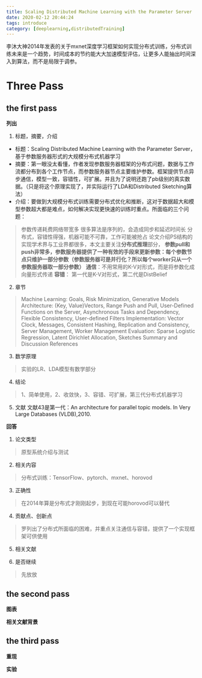 ```yaml
---
title: Scaling Distributed Machine Learning with the Parameter Server
date: 2020-02-12 20:44:24
tags: introduce
category: [deeplearning,distributedTraining]
---
```

李沐大神2014年发表的关于mxnet深度学习框架如何实现分布式训练，分布式训练未来是一个趋势，时间成本的节约能大大加速模型评估，让更多人能抽出时间深入到算法，而不是局限于调参。

# Three Pass

## the first pass
**列出**
1. 标题，摘要，介绍
 - 标题：Scaling Distributed Machine Learning with the Parameter Server，基于参数服务器形式的大规模分布式机器学习
 - 摘要：第一眼没太看懂，作者发现参数服务器框架的分布式问题，数据与工作流都分布到各个工作节点，而参数服务器节点主要维护参数。框架提供节点异步通信，模型一致，容错性，可扩展。并且为了说明还跑了pb级别的真实数据。（只是将这个原理实现了，并实际运行了LDA和Distributed Sketching算法）
 - 介绍：要做到大规模分布式训练需要分布式优化和推断，这对于数据超大和模型参数超大都是难点，如何解决实现更快速的训练时重点。所面临的三个问题：
 > 参数传递耗费网络带宽多
 > 很多算法是序列的，会造成同步和延迟时间长
 > 分布式，容错性得强，机器可能不可靠，工作可能被抢占
 论文介绍PS结构的实现学术界与工业界都很多，本文主要关注**分布式推理**部分，
 **参数pull和push非常多，参数服务器提供了一种有效的手段来更新参数：每个参数节点只维护一部分参数（参数服务器可是并行化？所以每个worker只从一个参数服务器取一部分参数）**
 > **通信**：不用常用的K-V对形式，而是将参数化成向量形式传递
 > **容错**：
 第一代是K-V对形式，第二代是DistBelief
2. 章节
> Machine Learning: Goals, Risk Minimization, Generative Models
> Architecture: (Key, Value)Vectors, Range Push and Pull, User-Defined Functions on the Server, Asynchronous Tasks and Dependency, Flexible Consistency, User-defined Filters
> Implementation: Vector Clock, Messages, Consistent Hashing, Replication and Consistency, Server Management, Worker Management
> Evaluation: Sparse Logistic Regression, Latent Dirichlet Allocation, Sketches
> Summary and Discussion
> References

3. 数学原理
 > 实验的LR、LDA模型有数学部分

4. 结论
 > 1、简单使用，2、收敛快，3、容错、可扩展，第三代分布式机器学习

5. 文献
文献43是第一代：An architecture for parallel topic models. In Very Large Databases (VLDB),2010.

**回答**
1. 论文类型
 > 原型系统介绍与测试
2. 相关内容
 > 分布式训练：TensorFlow、pytorch、mxnet、horovod
3. 正确性
 > 在2014年算是分布式才刚刚起步，到现在可能horovod可以替代
4. 贡献点、创新点
 > 罗列出了分布式所面临的困难，并重点关注通信与容错，提供了一个实现框架可供使用
5. 相关文献

6. 是否继续
 > 先放放

## the second pass
**图表**

**相关文献背景**

## the third pass
**重现**

**实验**